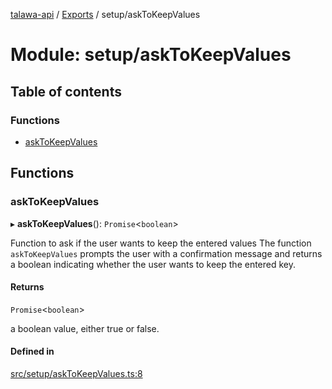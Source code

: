 [talawa-api](../README.md) / [Exports](../modules.md) / setup/askToKeepValues

# Module: setup/askToKeepValues

## Table of contents

### Functions

- [askToKeepValues](setup_askToKeepValues.md#asktokeepvalues)

## Functions

### askToKeepValues

▸ **askToKeepValues**(): `Promise`\<`boolean`\>

Function to ask if the user wants to keep the entered values
The function `askToKeepValues` prompts the user with a confirmation message and returns a boolean
indicating whether the user wants to keep the entered key.

#### Returns

`Promise`\<`boolean`\>

a boolean value, either true or false.

#### Defined in

[src/setup/askToKeepValues.ts:8](https://github.com/PalisadoesFoundation/talawa-api/blob/0deccac/src/setup/askToKeepValues.ts#L8)
